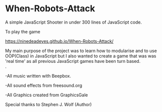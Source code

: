 # When-Robots-Attack

A simple JavaScript Shooter in under 300 lines of JavaScript code. 

To play the game 

https://ninedeadeyes.github.io/When-Robots-Attack/
 
My main purpose of the project was to learn how to modularise and to use OOP(Class) in JavaScript but I also wanted to create a game that was was 'real time' as all previous JavaScript games have been turn based.   
.  

-All music written with Beepbox.

-All sound effects from freesound.org

-All Graphics created from GraphicsGale

Special thanks to Stephen J. Wolf (Author) 

